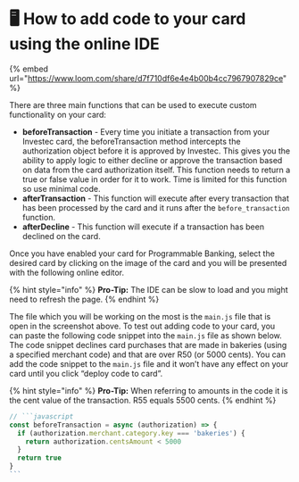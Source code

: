 # 🖥️ How to add code to your card using the online IDE

{% embed url="https://www.loom.com/share/d7f710df6e4e4b00b4cc7967907829ce" %}



There are three main functions that can be used to execute custom functionality on your card:

* **beforeTransaction** - Every time you initiate a transaction from your Investec card, the beforeTransaction method intercepts the authorization object before it is approved by Investec. This gives you the ability to apply logic to either decline or approve the transaction based on data from the card authorization itself. This function needs to return a true or false value in order for it to work. Time is limited for this function so use minimal code.
* **afterTransaction** - This function will execute after every transaction that has been processed by the card and it runs after the `before_transaction` function.
* **afterDecline** - This function will execute if a transaction has been declined on the card.

Once you have enabled your card for Programmable Banking, select the desired card by clicking on the image of the card and you will be presented with the following online editor.

{% hint style="info" %}
**Pro-Tip:** The IDE can be slow to load and you might need to refresh the page.
{% endhint %}

The file which you will be working on the most is the `main.js` file that is open in the screenshot above. To test out adding code to your card, you can paste the following code snippet into the `main.js` file as shown below. The code snippet declines card purchases that are made in bakeries (using a specified merchant code) and that are over R50 (or 5000 cents). You can add the code snippet to the `main.js` file and it won’t have any effect on your card until you click “deploy code to card”.

{% hint style="info" %}
**Pro-Tip:** When referring to amounts in the code it is the cent value of the transaction. R55 equals 5500 cents.
{% endhint %}

````javascript
// ```javascript
const beforeTransaction = async (authorization) => {
  if (authorization.merchant.category.key === 'bakeries') {
    return authorization.centsAmount < 5000
  }
  return true
}
```
````
